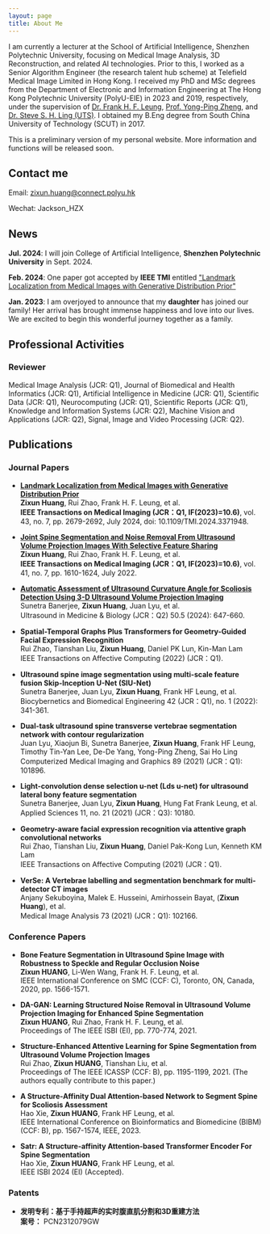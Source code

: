 ```yaml
---
layout: page
title: About Me
---
```


I am currently a lecturer at the School of Artificial Intelligence, Shenzhen Polytechnic University, focusing on Medical Image Analysis, 3D Reconstruction, and related AI technologies. Prior to this, I worked as a Senior Algorithm Engineer (the research talent hub scheme) at Telefield Medical Image Limited in Hong Kong. I received my PhD and MSc degrees from the Department of Electronic and Information Engineering at The Hong Kong Polytechnic University (PolyU-EIE) in 2023 and 2019, respectively, under the supervision of [Dr. Frank H. F. Leung](https://staff.eie.polyu.edu.hk/enfrank/), [Prof. Yong-Ping Zheng](https://www.polyu.edu.hk/bme/people/academic-staff/prof-zheng-yong-ping/), and [Dr. Steve S. H. Ling (UTS)](https://profiles.uts.edu.au/Steve.Ling). I obtained my B.Eng degree from South China University of Technology (SCUT) in 2017.

This is a preliminary version of my personal website. More information and functions will be released soon.

## Contact me
Email: zixun.huang@connect.polyu.hk

Wechat: Jackson_HZX

## News
**Jul. 2024**: I will join College of Artificial Intelligence, **Shenzhen Polytechnic University** in Sept. 2024. 

**Feb. 2024**: One paper got accepted by **IEEE TMI** entitled ["Landmark Localization from Medical Images with Generative Distribution Prior"](https://ieeexplore.ieee.org/abstract/document/10453619)

**Jan. 2023**: I am overjoyed to announce that my **daughter** has joined our family! Her arrival has brought immense happiness and love into our lives. We are excited to begin this wonderful journey together as a family.

## Professional Activities
### Reviewer

Medical Image Analysis (JCR: Q1), Journal of Biomedical and Health Informatics (JCR: Q1), Artificial Intelligence in Medicine (JCR: Q1), Scientific Data (JCR: Q1), Neurocomputing (JCR: Q1), Scientific Reports (JCR: Q1), Knowledge and Information Systems (JCR: Q2), Machine Vision and Applications (JCR: Q2), Signal, Image and Video Processing (JCR: Q2).

## Publications

### Journal Papers

- **[Landmark Localization from Medical Images with Generative Distribution Prior](https://doi.org/10.1109/TMI.2024.3371948)**  
   **Zixun Huang**, Rui Zhao, Frank H. F. Leung, et al.  
   **IEEE Transactions on Medical Imaging (JCR：Q1, IF(2023)=10.6)**, vol. 43, no. 7, pp. 2679-2692, July 2024, doi: 10.1109/TMI.2024.3371948.

- **[Joint Spine Segmentation and Noise Removal From Ultrasound Volume Projection Images With Selective Feature Sharing](https://doi.org/10.1109/TMI.2022.3211948)**  
   **Zixun Huang**, Rui Zhao, Frank H. F. Leung, et al.  
   **IEEE Transactions on Medical Imaging (JCR：Q1, IF(2023)=10.6)**, vol. 41, no. 7, pp. 1610-1624, July 2022.

- **[Automatic Assessment of Ultrasound Curvature Angle for Scoliosis Detection Using 3-D Ultrasound Volume Projection Imaging](https://www.sciencedirect.com/science/article/pii/S030156292300409X)**  
   Sunetra Banerjee, **Zixun Huang**, Juan Lyu, et al.  
    Ultrasound in Medicine & Biology (JCR：Q2) 50.5 (2024): 647-660.

- **Spatial-Temporal Graphs Plus Transformers for Geometry-Guided Facial Expression Recognition**  
   Rui Zhao, Tianshan Liu, **Zixun Huang**, Daniel PK Lun, Kin-Man Lam  
   IEEE Transactions on Affective Computing (2022) (JCR：Q1).

- **Ultrasound spine image segmentation using multi-scale feature fusion Skip-Inception U-Net (SIU-Net)**  
   Sunetra Banerjee, Juan Lyu, **Zixun Huang**, Frank HF Leung, et al.  
    Biocybernetics and Biomedical Engineering 42 (JCR：Q1), no. 1 (2022): 341-361.

- **Dual-task ultrasound spine transverse vertebrae segmentation network with contour regularization**  
   Juan Lyu, Xiaojun Bi, Sunetra Banerjee, **Zixun Huang**, Frank HF Leung, Timothy Tin-Yan Lee, De-De Yang, Yong-Ping Zheng, Sai Ho Ling  
   Computerized Medical Imaging and Graphics 89 (2021) (JCR：Q1): 101896.

- **Light-convolution dense selection u-net (Lds u-net) for ultrasound lateral bony feature segmentation**  
   Sunetra Banerjee, Juan Lyu, **Zixun Huang**, Hung Fat Frank Leung, et al.  
   Applied Sciences 11, no. 21 (2021) (JCR：Q3): 10180.

- **Geometry-aware facial expression recognition via attentive graph convolutional networks**  
   Rui Zhao, Tianshan Liu, **Zixun Huang**, Daniel Pak-Kong Lun, Kenneth KM Lam  
   IEEE Transactions on Affective Computing (2021) (JCR：Q1).

- **VerSe: A Vertebrae labelling and segmentation benchmark for multi-detector CT images**  
   Anjany Sekuboyina, Malek E. Husseini, Amirhossein Bayat, (**Zixun Huang**), et al.  
   Medical Image Analysis 73 (2021) (JCR：Q1): 102166.

### Conference Papers

- **Bone Feature Segmentation in Ultrasound Spine Image with Robustness to Speckle and Regular Occlusion Noise**  
   **Zixun HUANG**, Li-Wen Wang, Frank H. F. Leung, et al.  
   IEEE International Conference on SMC (CCF: C), Toronto, ON, Canada, 2020, pp. 1566-1571.

- **DA-GAN: Learning Structured Noise Removal in Ultrasound Volume Projection Imaging for Enhanced Spine Segmentation**  
   **Zixun HUANG**, Rui Zhao, Frank H. F. Leung, et al.  
   Proceedings of The IEEE ISBI (EI), pp. 770-774, 2021.

- **Structure-Enhanced Attentive Learning for Spine Segmentation from Ultrasound Volume Projection Images**  
   Rui Zhao, **Zixun HUANG**, Tianshan Liu, et al.  
   Proceedings of The IEEE ICASSP (CCF: B), pp. 1195-1199, 2021. (The authors equally contribute to this paper.)

- **A Structure-Affinity Dual Attention-based Network to Segment Spine for Scoliosis Assessment**  
   Hao Xie, **Zixun HUANG**, Frank HF Leung, et al.  
   IEEE International Conference on Bioinformatics and Biomedicine (BIBM) (CCF: B), pp. 1567-1574, IEEE, 2023.

- **Satr: A Structure-affinity Attention-based Transformer Encoder For Spine Segmentation**  
   Hao Xie, **Zixun HUANG**, Frank HF Leung, et al.  
   IEEE ISBI 2024 (EI) (Accepted).

### Patents

- **发明专利：基于手持超声的实时腹直肌分割和3D重建方法**  
   **案号：** PCN2312079GW



